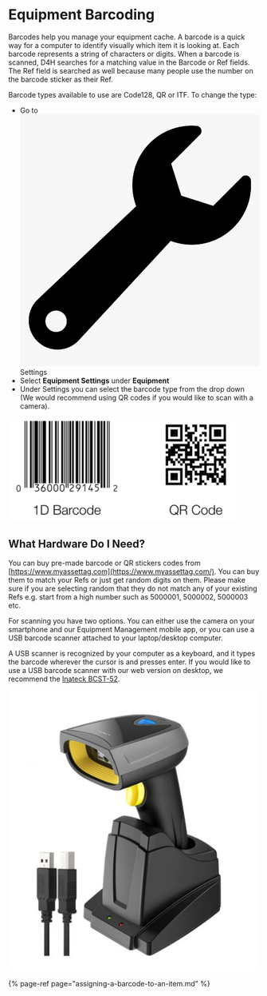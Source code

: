 # Equipment Barcoding

Barcodes help you manage your equipment cache. A barcode is a quick way for a computer to identify visually which item it is looking at. Each barcode represents a string of characters or digits. When a barcode is scanned, D4H searches for a matching value in the Barcode or Ref fields. The Ref field is searched as well because many people use the number on the barcode sticker as their Ref.  
  
Barcode types available to use are Code128, QR or ITF. To change the type:

* Go to ![](../../.gitbook/assets/wrench.png) Settings
* Select **Equipment Settings** under **Equipment**
* Under Settings you can select the barcode type from the drop down \(We would recommend using QR codes if you would like to scan with a camera\). 

![](../../.gitbook/assets/barcode-examples.png)

## What Hardware Do I Need?

  
You can buy pre-made barcode or QR stickers codes from [https://www.myassettag.com](https://www.myassettag.com/). You can buy them to match your Refs or just get random digits on them. Please make sure if you are selecting random that they do not match any of your existing Refs e.g. start from a high number such as 5000001, 5000002, 5000003 etc.  
  
For scanning you have two options. You can either use the camera on your smartphone and our Equipment Management mobile app, or you can use a USB barcode scanner attached to your laptop/desktop computer.  
  
A USB scanner is recognized by your computer as a keyboard, and it types the barcode wherever the cursor is and presses enter. If you would like to use a USB barcode scanner with our web version on desktop, we recommend the [Inateck BCST-52](https://www.inateck.com/inateck-2d-wireless-barcode-scanner-qr-code-scanner-with-smart-base-read-screen-bcst-52-black.html).  


![](../../.gitbook/assets/what-hardware-do-i-need.png)

{% page-ref page="assigning-a-barcode-to-an-item.md" %}



